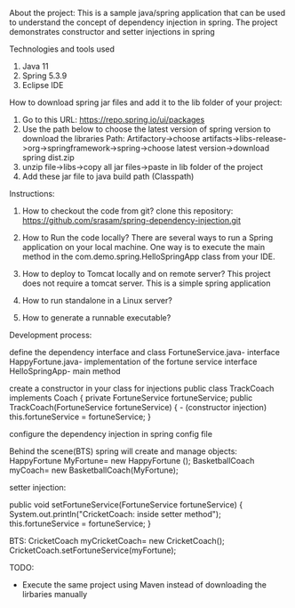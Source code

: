 About the project:
This is a sample java/spring application that can be used to understand the concept of dependency injection in spring. The project demonstrates constructor and setter injections in spring

Technologies and tools used
1. Java 11
2. Spring 5.3.9
3. Eclipse IDE

How to download spring jar files and add it to the lib folder of your project:
1. Go to this URL: https://repo.spring.io/ui/packages
2. Use the path below to choose the latest version of spring version to download the libraries
	Path: Artifactory->choose artifacts->libs-release->org->springframework->spring->choose latest version->download spring dist.zip
3. unzip file->libs->copy all jar files->paste in lib folder of the project
4. Add these jar file to java build path (Classpath)

Instructions:
1. How to checkout the code from git?
clone this repository: https://github.com/srasam/spring-dependency-injection.git

2. How to Run the code locally?
There are several ways to run a Spring application on your local machine. One way is to execute the main method in the com.demo.spring.HelloSpringApp class from your IDE.

3. How to deploy to Tomcat locally and on remote server?
This project does not require a tomcat server. This is a simple spring application 

4. How to run standalone in a Linux server?
5. How to generate a runnable executable?


Development process:

define the dependency interface and class
FortuneService.java- interface
HappyFortune.java- implementation of the fortune service interface
HelloSpringApp- main method

create a constructor in your class for injections
public class TrackCoach implements Coach {
private FortuneService fortuneService;
public TrackCoach(FortuneService fortuneService) { - (constructor injection)
this.fortuneService = fortuneService;
}

configure the dependency injection in spring config file
<bean id="happyFortune" class="com.demo.spring.HappyFortune">
</bean> <!-- (define dependency)-->
<bean id="basketballCoach" class="com.demo.spring.BasketballCoach">
<constructor-arg ref="happyFortune" /> <!--inject dependency using constructor injection-->
</bean>

Behind the scene(BTS) spring will create and manage objects:
HappyFortune MyFortune= new HappyFortune ();
BasketballCoach myCoach= new BasketballCoach(MyFortune);

setter injection:

public void setFortuneService(FortuneService fortuneService) {
		System.out.println("CricketCoach: inside setter method");
		this.fortuneService = fortuneService;
	}

<bean id="cricketCoach" class="com.demo.spring.CricketCoach">
		<property name="fortuneService" ref="myFortune" />

BTS: CricketCoach myCricketCoach= new CricketCoach();
CricketCoach.setFortuneService(myFortune);


TODO:
- Execute the same project using Maven instead of downloading the lirbaries manually
